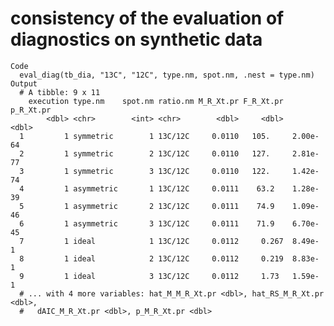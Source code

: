 # consistency of the evaluation of diagnostics on synthetic data

    Code
      eval_diag(tb_dia, "13C", "12C", type.nm, spot.nm, .nest = type.nm)
    Output
      # A tibble: 9 x 11
        execution type.nm    spot.nm ratio.nm M_R_Xt.pr F_R_Xt.pr p_R_Xt.pr
            <dbl> <chr>        <int> <chr>        <dbl>     <dbl>     <dbl>
      1         1 symmetric        1 13C/12C     0.0110   105.     2.00e-64
      2         1 symmetric        2 13C/12C     0.0110   127.     2.81e-77
      3         1 symmetric        3 13C/12C     0.0110   122.     1.42e-74
      4         1 asymmetric       1 13C/12C     0.0111    63.2    1.28e-39
      5         1 asymmetric       2 13C/12C     0.0111    74.9    1.09e-46
      6         1 asymmetric       3 13C/12C     0.0111    71.9    6.70e-45
      7         1 ideal            1 13C/12C     0.0112     0.267  8.49e- 1
      8         1 ideal            2 13C/12C     0.0112     0.219  8.83e- 1
      9         1 ideal            3 13C/12C     0.0112     1.73   1.59e- 1
      # ... with 4 more variables: hat_M_M_R_Xt.pr <dbl>, hat_RS_M_R_Xt.pr <dbl>,
      #   dAIC_M_R_Xt.pr <dbl>, p_M_R_Xt.pr <dbl>

